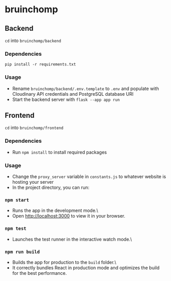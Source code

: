 # bruinchomp
## Backend
`cd` into `bruinchomp/backend`
### Dependencies
`pip install -r requirements.txt`


### Usage
- Rename `bruinchomp/backend/.env.template` to `.env` and populate with Cloudinary API credentials and PostgreSQL database URI
- Start the backend server with `flask --app app run`

## Frontend
`cd` into `bruinchomp/frontend`
### Dependencies
- Run `npm install` to install required packages

### Usage
- Change the `proxy_server` variable in `constants.js` to whatever website is hosting your server
- In the project directory, you can run:

### `npm start`
- Runs the app in the development mode.\
- Open [http://localhost:3000](http://localhost:3000) to view it in your browser.

### `npm test`
- Launches the test runner in the interactive watch mode.\

### `npm run build`
- Builds the app for production to the `build` folder.\
- It correctly bundles React in production mode and optimizes the build for the best performance.